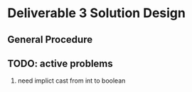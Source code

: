 # Deliverable 3 Solution Design

## General Procedure


## TODO: active problems
1. need implict cast from int to boolean

